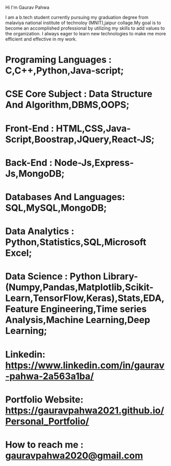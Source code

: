 Hi I'm Gaurav Pahwa

I am a b.tech student currently pursuing my graduation degree from malaviya national institute of technoloy (MNIT),jaipur collage.My goal is to become an accomplished professional by utilizing my skills to add values to the organization. I always eager to learn new technologies to make me more efficient and effective in my work.

# Programing Languages : C,C++,Python,Java-script;
# CSE Core Subject : Data Structure And Algorithm,DBMS,OOPS;
# Front-End : HTML,CSS,Java-Script,Boostrap,JQuery,React-JS;
# Back-End : Node-Js,Express-Js,MongoDB;
# Databases And Languages: SQL,MySQL,MongoDB;
# Data Analytics : Python,Statistics,SQL,Microsoft Excel;
# Data Science : Python Library-(Numpy,Pandas,Matplotlib,Scikit-Learn,TensorFlow,Keras),Stats,EDA,Feature Engineering,Time series Analysis,Machine Learning,Deep Learning;

# Linkedin: https://www.linkedin.com/in/gaurav-pahwa-2a563a1ba/ 
# Portfolio Website: https://gauravpahwa2021.github.io/Personal_Portfolio/
# How to reach me : gauravpahwa2020@gmail.com
